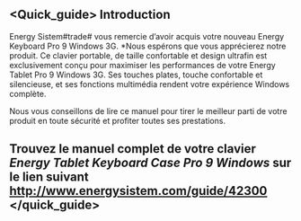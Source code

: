 ## <Quick_guide> Introduction 

Energy Sistem#trade# vous remercie d’avoir acquis votre nouveau Energy Keyboard Pro 9 Windows 3G. *Nous espérons que vous apprécierez notre produit. Ce clavier portable, de taille confortable et design ultrafin est exclusivement conçu pour maximiser les performances de votre  Energy Tablet Pro 9 Windows 3G. Ses touches plates, touche confortable et silencieuse, et ses fonctions multimédia rendent votre expérience Windows complète. 

Nous vous conseillons de lire ce manuel pour tirer le meilleur parti de votre produit en toute sécurité et profiter toutes ses prestations.


## <unique> Trouvez le manuel complet de votre clavier *Energy Tablet Keyboard Case Pro 9 Windows* sur le lien suivant http://www.energysistem.com/guide/42300 </unique> </quick_guide> 
